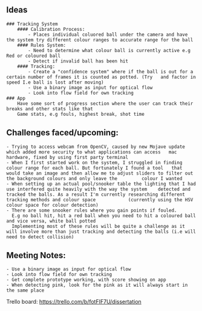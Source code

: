 ## Ideas
    ### Tracking System
        #### Calibration Process:
            - Places individual coluored ball under the camera and have the system try different colour ranges to accurate range for the ball
        #### Rules System:
            - Need to determine what colour ball is currently active e.g Red or coloured ball
            - Detect if invalid ball has been hit 
        #### Tracking:
            - Create a "confidence system" where if the ball is out for a certain number of frames it is counted as potted. (Try   and factor in speed I.e ball is lost after moving)
            - Use a binary image as input for optical flow 
            - Look into flow field for own tracking
    ### App
        Have some sort of progress section where the user can track their breaks and other stats like that 
        Game stats, e.g fouls, highest break, shot time

## Challenges faced/upcoming:
    - Trying to access webcam from OpenCV, caused by new Mojave update which added more security to what applications can access   mac hardware, fixed by using first party terminal 
    - When I first started work on the system, I struggled in finding colour range for each ball. But fortunately I found a tool   that would take an image and then allow me to adjust sliders to filter out the background colours and only leave the         colour I wanted
    - When setting up an actual pool/snooker table the lighting that I had use interfered quite heavily with the way the system    detected and tracked the balls. As a result I'm currently researching different tracking methods and colour space            (currently using the HSV colour space for colour detection)
    - There are some snooker rules where you gain points if fouled.
      E.g no ball hit, hit a red ball when you need to hit a coloured ball and vice versa, white ball potted
      Implementing most of these rules will be quite a challenge as it will involve more than just tracking and detecting the balls (i.e will need to detect collision)

## Meeting Notes:
    - Use a binary image as input for optical flow 
    - Look into flow field for own tracking 
    - Get complete prototype working, with score showing on app 
    - When detecting pink, look for the pink as it will always start in the same place

Trello board: https://trello.com/b/fotFIF7U/dissertation
